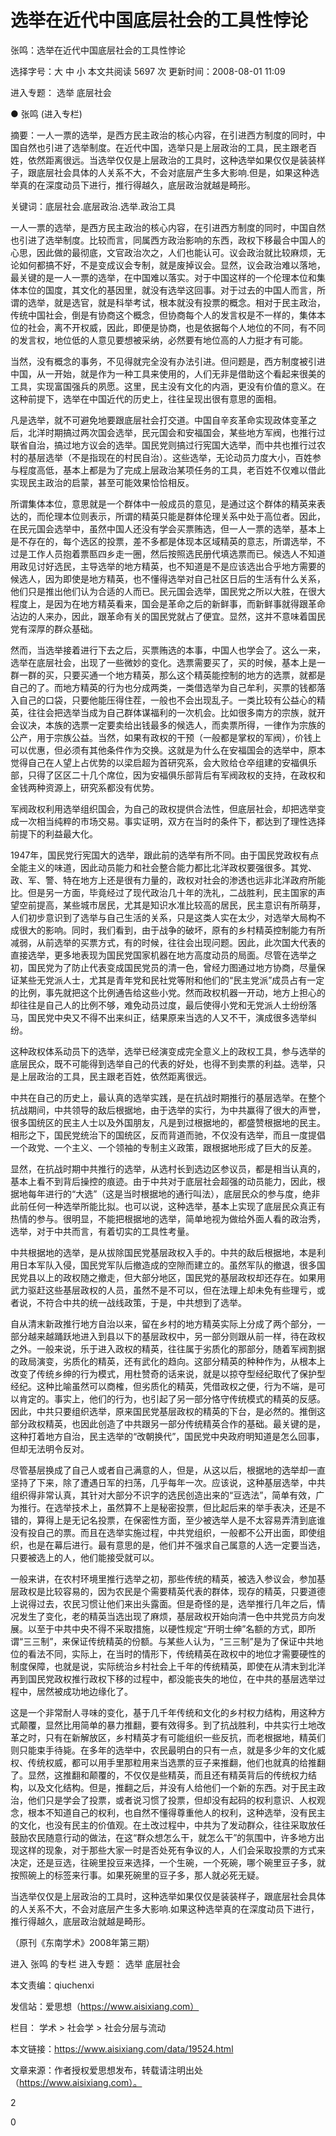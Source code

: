 # 选举在近代中国底层社会的工具性悖论

张鸣：选举在近代中国底层社会的工具性悖论

选择字号：大 中 小   本文共阅读 5697 次 更新时间：2008-08-01 11:09

进入专题： 选举   底层社会  

● 张鸣 (进入专栏)  

摘要：一人一票的选举，是西方民主政治的核心内容，在引进西方制度的同时，中国自然也引进了选举制度。在近代中国，选举只是上层政治的工具，民主跟老百姓，依然距离很远。当选举仅仅是上层政治的工具时，这种选举如果仅仅是装装样子，跟底层社会具体的人关系不大，不会对底层产生多大影响.但是，如果这种选举真的在深度动员下进行，推行得越久，底层政治就越是畸形。

关键词：底层社会.底层政治.选举.政治工具

一人一票的选举，是西方民主政治的核心内容，在引进西方制度的同时，中国自然也引进了选举制度。比较而言，同属西方政治影响的东西，政权下移最合中国人的心思，因此做的最彻底，文官政治次之，人们也能认可。议会政治就比较麻烦，无论如何都搞不好，不是变成议会专制，就是废掉议会。显然，议会政治难以落地，最关键的是一人一票的选举，在中国难以落实。对于中国这样的一个伦理本位和集体本位的国度，其文化的基因里，就没有选举这回事。对于过去的中国人而言，所谓的选举，就是选官，就是科举考试，根本就没有投票的概念。相对于民主政治，传统中国社会，倒是有协商这个概念，但协商每个人的发言权是不一样的，集体本位的社会，离不开权威，因此，即便是协商，也是依据每个人地位的不同，有不同的发言权，地位低的人意见要想被采纳，必然要有地位高的人力挺才有可能。

当然，没有概念的事务，不见得就完全没有办法引进。但问题是，西方制度被引进中国，从一开始，就是作为一种工具来使用的，人们无非是借助这个看起来很美的工具，实现富国强兵的夙愿。这里，民主没有文化的内涵，更没有价值的意义。在这种前提下，选举在中国近代的历史上，往往呈现出很有意思的面相。

凡是选举，就不可避免地要跟底层社会打交道。中国自辛亥革命实现政体变革之后，北洋时期搞过两次国会选举，民元国会和安福国会，某些地方军阀，也推行过联省自治，搞过地方议会的选举。国民党则搞过行宪国大选举，而中共也推行过农村的基层选举（不是指现在的村民自治）。这些选举，无论动员力度大小，百姓参与程度高低，基本上都是为了完成上层政治某项任务的工具，老百姓不仅难以借此实现民主政治的启蒙，甚至可能效果恰恰相反。

所谓集体本位，意思就是一个群体中一般成员的意见，是通过这个群体的精英来表达的，而伦理本位则表示，所谓的精英只能是群体伦理关系中处于高位者。因此，在民元国会选举中，虽然中国人还没有学会买票贿选，但一人一票的选举，基本上是不存在的，每个选区的投票，差不多都是体现本区域精英的意志，所谓选举，不过是工作人员抱着票匦四乡走一圈，然后按照选民册代填选票而已。候选人不知道用政见讨好选民，主导选举的地方精英，也不知道是不是应该选出合乎地方需要的候选人，因为即使是地方精英，也不懂得选举对自己社区日后的生活有什么关系，他们只是推出他们认为合适的人而已。民元国会选举，国民党之所以大胜，在很大程度上，是因为在地方精英看来，国会是革命之后的新鲜事，而新鲜事就得跟革命沾边的人来办，因此，跟革命有关的国民党就占了便宜。显然，这并不意味着国民党有深厚的群众基础。

然而，当选举接着进行下去之后，买票贿选的本事，中国人也学会了。这么一来，选举在底层社会，出现了一些微妙的变化。选票需要买了，买的时候，基本上是一群一群的买，只要买通一个地方精英，那么这个精英能控制的地方的选票，就都是自己的了。而地方精英的行为也分成两类，一类借选举为自己牟利，买票的钱都落入自己的口袋，只要他能压得住茬，一般也不会出现乱子。一类比较有公益心的精英，往往会把选举当成为自己群体谋福利的一次机会。比如很多南方的宗族，就开会议决，本族的选票一定要卖给出钱最多的候选人，而卖票所得，一律作为宗族的公产，用于宗族公益。当然，如果有政权的干预（一般都是掌权的军阀），价钱上可以优惠，但必须有其他条件作为交换。这就是为什么在安福国会的选举中，原本觉得自己在人望上占优势的以梁启超为首研究系，会大败给仓卒组建的安福俱乐部，只得了区区二十几个席位，因为安福俱乐部背后有军阀政权的支持，在政权和金钱两种资源上，研究系都没有优势。

军阀政权利用选举组织国会，为自己的政权提供合法性，但底层社会，却把选举变成一次相当纯粹的市场交易。事实证明，双方在当时的条件下，都达到了理性选择前提下的利益最大化。

1947年，国民党行宪国大的选举，跟此前的选举有所不同。由于国民党政权有点全能主义的味道，因此动员能力和社会整合能力都比北洋政权要强很多。其党、政、军、警、特在地方上还是很有力量的，政权对社会的渗透也远非北洋政府所能比。但是另一方面，毕竟经过了现代政治几十年的洗礼，二战胜利，民主国家的声望空前提高，某些城市居民，尤其是知识水准比较高的居民，民主意识有所萌芽，人们初步意识到了选举与自己生活的关系，只是这类人实在太少，对选举大局构不成很大的影响。同时，我们看到，由于战争的破坏，原有的乡村精英控制能力有所减弱，从前选举的买票方式，有的时候，往往会出现问题。因此，此次国大代表的直接选举，更多地表现为国民党国家机器在地方高度动员的局面。尽管在选举之初，国民党为了防止代表变成国民党员的清一色，曾经力图通过地方协商，尽量保证某些无党派人士，尤其是青年党和民社党等附和他们的“民主党派”成员占有一定的比例，事先就把这个比例通告给这些小党。然而政权机器一开动，地方上担心的却往往是自己人的比例不够，难免动员过度，最后使得小党和无党派人士纷纷落马，国民党中央又不得不出来纠正，结果原来当选的人又不干，演成很多选举纠纷。

这种政权体系动员下的选举，选举已经演变成完全意义上的政权工具，参与选举的底层民众，既不可能得到选举自己的代表的好处，也得不到卖票的利益。选举，只是上层政治的工具，民主跟老百姓，依然距离很远。

中共在自己的历史上，最认真的选举实践，是在抗战时期推行的基层选举。在整个抗战期间，中共领导的敌后根据地，由于选举的实行，为中共赢得了很大的声誉，很多国统区的民主人士以及外国朋友，凡是到过根据地的，都盛赞根据地的民主。相形之下，国民党统治下的国统区，反而背道而驰，不仅没有选举，而且一度提倡一个政党、一个主义、一个领袖的专制主义政策，跟根据地形成了巨大的反差。

显然，在抗战时期中共推行的选举，从选村长到选边区参议员，都是相当认真的，基本上看不到背后操控的痕迹。由于中共对于底层社会超强的动员能力，因此，根据地每年进行的“大选”（这是当时根据地的通行叫法），底层民众的参与度，绝非此前任何一种选举所能比拟。也可以说，这种选举，基本上实现了底层民众真正有热情的参与。很明显，不能把根据地的选举，简单地视为做给外面人看的政治秀，选举，对于中共而言，有着切实的工具性考量。

中共根据地的选举，是从拔除国民党基层政权入手的。中共的敌后根据地，本是利用日本军队入侵，国民党军队后撤造成的空隙而建立的。虽然军队的撤退，很多国民党县以上的政权随之撤走，但大部分地区，国民党的基层政权却还存在。如果用武力驱赶这些基层政权的人员，虽然不是不可以，但在法理上却未免有些理亏，或者说，不符合中共的统一战线政策，于是，中共想到了选举。

自从清末新政推行地方自治以来，留在乡村的地方精英实际上分成了两个部分，一部分越来越踊跃地进入到县以下的基层政权中，另一部分则跟从前一样，待在政权之外。一般来说，乐于进入政权的精英，往往属于劣质化的那部分，随着军阀割据的政局演变，劣质化的精英，还有武化的趋向。这部分精英的种种作为，从根本上改变了传统乡绅的行为模式，用杜赞奇的话来说，就是以掠夺型经纪取代了保护型经纪。这种比喻虽然可以商榷，但劣质化的精英，凭借政权之便，行为不端，是可以肯定的。事实上，他们的行为，也引起了另一部分恪守传统模式的精英的反感。因此，中共只要组织选举，原来国民党基层政权的精英的下台，是必然的。推倒这部分政权精英，也因此创造了中共跟另一部分传统精英合作的基础。最关键的是，这种打着地方自治，民主选举的“改朝换代”，国民党中央政府明知道是怎么回事，但却无法明令反对。

尽管基层换成了自己人或者自己满意的人，但是，从这以后，根据地的选举却一直坚持了下来，除了遭遇日军的扫荡，几乎每年一次。应该说，这种基层选举，中共组织得非常认真，其针对大部分不识字的选民创造出来的“豆选法”，简单有效，广为推行。在选举技术上，虽然算不上是秘密投票，但比起后来的举手表决，还是不错的，算得上是无记名投票，在保密性方面，至少被选举人是不太容易弄清到底谁没有投自己的票。而且在选举实施过程，中共党组织，一般都不公开出面，即使组织，也是在幕后进行。最有意思的是，他们并不强求自己属意的人选一定要当选，只要被选上的人，他们能接受就可以。

一般来讲，在农村环境里推行选举之初，那些传统的精英，被选入参议会，参加基层政权是比较容易的，因为农民是个需要精英代表的群体，现存的精英，只要道德上说得过去，农民习惯让他们来出头露面。但是奇怪的是，选举推行几年之后，情况发生了变化，老的精英当选出现了麻烦，基层政权开始向清一色中共党员方向发展。以至于中共中央不得不采取措施，以硬性规定“开明士绅”名额的方式，即所谓“三三制”，来保证传统精英的份额。与某些人认为，“三三制”是为了保证中共地位的看法不同，实际上，在当时的情形下，传统精英在政权中的地位才需要硬性的制度保障，也就是说，实际统治乡村社会上千年的传统精英，即使在从清末到北洋再到国民党政权推行政权下移的过程中，都没能丧失的地位，在中共的基层选举过程中，居然被成功地边缘化了。

这是一个非常耐人寻味的变化，基于几千年传统和文化的乡村权力结构，用这种方式颠覆，显然比用简单的暴力推翻，要有效得多。到了抗战胜利，中共实行土地改革之时，只有在新解放区，乡村精英才有可能组织一些反抗，而老根据地，精英们则只能束手待毙。在多年的选举中，农民最明白的只有一点，就是多少年的文化威权、传统权威，都可以用手里那粒用来当选票的豆子来推翻，他们也就真的给推翻了。显然，这推翻和颠覆的，不仅仅是些精英，而且还有精英背后的传统权力结构，以及文化结构。但是，推翻之后，并没有人给他们一个新的东西。对于民主政治，他们只是学会了投票，或者说习惯了投票，但却没有起码的权利意识、人权观念，根本不知道自己的权利，也自然不懂得尊重他人的权利，这种选举，没有民主的文化，也没有民主的价值观。在土改过程中，中共为了发动群众，往往采取放任鼓励农民随意行动的做法，在这“群众想怎么干，就怎么干”的氛围中，许多地方出现这样的现象，对于那些大家一时是否处死有争议的人，人们会采取投票的方式来决定，还是豆选，往碗里投豆来选择，一个生碗，一个死碗，哪个碗里豆子多，就按照碗上的标签来行事。如果死碗里的豆子多，那人就必死无疑。

当选举仅仅是上层政治的工具时，这种选举如果仅仅是装装样子，跟底层社会具体的人关系不大，不会对底层产生多大影响.如果这种选举真的在深度动员下进行，推行得越久，底层政治就越是畸形。

（原刊《东南学术》2008年第三期）

进入 张鸣 的专栏     进入专题： 选举   底层社会  

本文责编：qiuchenxi

发信站：爱思想（https://www.aisixiang.com）

栏目： 学术 > 社会学 > 社会分层与流动

本文链接：https://www.aisixiang.com/data/19524.html

文章来源：作者授权爱思想发布，转载请注明出处（https://www.aisixiang.com）。

2

0